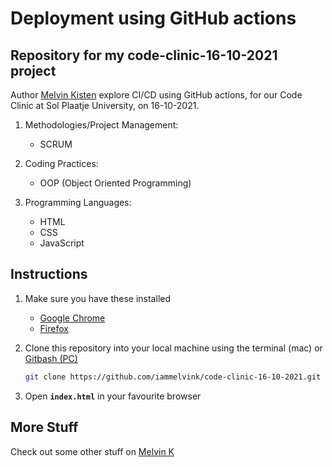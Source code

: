 # Deployment using GitHub actions

## Repository for my code-clinic-16-10-2021 project

Author [Melvin Kisten](https://github.com/iammelvink 'Melvin Kisten') explore CI/CD using GitHub actions, for our Code Clinic at Sol Plaatje University, on 16-10-2021.

1. Methodologies/Project Management:
   - SCRUM
2. Coding Practices:

   - OOP (Object Oriented Programming)

3. Programming Languages:
   - HTML
   - CSS
   - JavaScript

## Instructions

1. Make sure you have these installed

   - [Google Chrome](https://www.google.com/chrome/ 'Google Chrome')
   - [Firefox](https://www.mozilla.org/en-GB/firefox/download/thanks/ 'Firefox')

2. Clone this repository into your local machine using the terminal (mac) or
   [Gitbash (PC)](https://git-scm.com/download/win 'Gitbash (PC)')

   ```sh
   git clone https://github.com/iammelvink/code-clinic-16-10-2021.git
   ```

3. Open **`index.html`** in your favourite browser

## More Stuff

Check out some other stuff on
[Melvin K](https://github.com/iammelvink 'Melvin K GitHub page')
